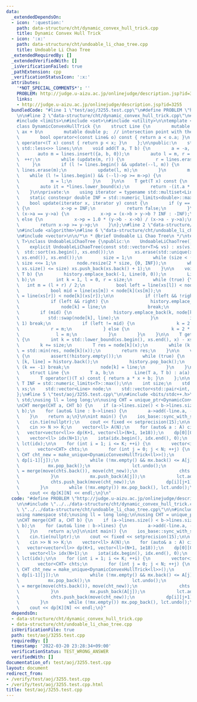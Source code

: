 ```yaml
---
data:
  _extendedDependsOn:
  - icon: ':question:'
    path: data-structure/cht/dynamic_convex_hull_trick.cpp
    title: Dynamic Convex Hull Trick
  - icon: ':x:'
    path: data-structure/cht/undoable_li_chao_tree.cpp
    title: Undoable Li Chao Tree
  _extendedRequiredBy: []
  _extendedVerifiedWith: []
  _isVerificationFailed: true
  _pathExtension: cpp
  _verificationStatusIcon: ':x:'
  attributes:
    '*NOT_SPECIAL_COMMENTS*': ''
    PROBLEM: http://judge.u-aizu.ac.jp/onlinejudge/description.jsp?id=3255
    links:
    - http://judge.u-aizu.ac.jp/onlinejudge/description.jsp?id=3255
  bundledCode: "#line 1 \"test/aoj/3255.test.cpp\"\n#define PROBLEM \"http://judge.u-aizu.ac.jp/onlinejudge/description.jsp?id=3255\"\
    \n\n#line 2 \"data-structure/cht/dynamic_convex_hull_trick.cpp\"\n#include <cassert>\n\
    #include <limits>\n#include <set>\n#include <utility>\n\ntemplate <typename T>\n\
    class DynamicConvexHullTrick {\n    struct Line {\n        mutable T a, b;  //\
    \ ax + b\n        mutable double p;  // intersection point with the next line\n\
    \        bool operator<(const Line& o) const { return a < o.a; }\n        bool\
    \ operator<(T x) const { return p < x; }\n    };\n\npublic:\n    std::multiset<Line,\
    \ std::less<>> lines;\n\n    void add(T a, T b) {\n        a = -a, b = -b;\n \
    \       auto m = lines.insert({a, b, 0});\n        auto l = m, r = m;\n      \
    \  ++r;\n        while (update(m, r)) {\n            r = lines.erase(r);\n   \
    \     }\n        if (l != lines.begin() && update(--l, m)) {\n            m =\
    \ lines.erase(m);\n            update(l, m);\n        }\n        m = l;\n    \
    \    while (l != lines.begin() && (--l)->p >= m->p) {\n            update(l, lines.erase(m));\n\
    \            m = l;\n        }\n    }\n\n    T get(T x) const {\n        assert(!lines.empty());\n\
    \        auto it = *lines.lower_bound(x);\n        return -(it.a * x + it.b);\n\
    \    }\n\nprivate:\n    using iterator = typename std::multiset<Line, std::less<>>::iterator;\n\
    \    static constexpr double INF = std::numeric_limits<double>::max() / 2;\n\n\
    \    bool update(iterator x, iterator y) const {\n        if (y == lines.end())\
    \ {\n            x->p = INF;\n            return false;\n        }\n        if\
    \ (x->a == y->a) {\n            x->p = (x->b > y->b ? INF : -INF);\n        }\
    \ else {\n            x->p = 1.0 * (y->b - x->b) / (x->a - y->a);\n        }\n\
    \        return x->p >= y->p;\n    }\n};\n#line 2 \"data-structure/cht/undoable_li_chao_tree.cpp\"\
    \n#include <algorithm>\n#line 6 \"data-structure/cht/undoable_li_chao_tree.cpp\"\
    \n#include <vector>\n\n/*\n * @brief Undoable Li Chao Tree\n */\ntemplate <typename\
    \ T>\nclass UndoableLiChaoTree {\npublic:\n    UndoableLiChaoTree() = default;\n\
    \    explicit UndoableLiChaoTree(const std::vector<T>& vs) : xs(vs) {\n      \
    \  std::sort(xs.begin(), xs.end());\n        xs.erase(std::unique(xs.begin(),\
    \ xs.end()), xs.end());\n        size = 1;\n        while (size < (int) xs.size())\
    \ size <<= 1;\n        node.resize(2 * size, {0, INF});\n        while ((int)\
    \ xs.size() <= size) xs.push_back(xs.back() + 1);\n    }\n\n    void add(T a,\
    \ T b) {\n        history.emplace_back(-1, Line(0, 0));\n        Line line(a,\
    \ b);\n        int k = 1, l = 0, r = size;\n        while (true) {\n         \
    \   int m = (l + r) / 2;\n            bool left = line(xs[l]) < node[k](xs[l]);\n\
    \            bool mid = line(xs[m]) < node[k](xs[m]);\n            bool right\
    \ = line(xs[r]) < node[k](xs[r]);\n\n            if (!left && !right) break;\n\
    \            if (left && right) {\n                history.emplace_back(k, node[k]);\n\
    \                node[k] = line;\n                break;\n            }\n    \
    \        if (mid) {\n                history.emplace_back(k, node[k]);\n     \
    \           std::swap(node[k], line);\n            }\n            if (r - l ==\
    \ 1) break;\n            if (left != mid) {\n                k = 2 * k;\n    \
    \            r = m;\n            } else {\n                k = 2 * k + 1;\n  \
    \              l = m;\n            }\n        }\n    }\n\n    T get(T x) const\
    \ {\n        int k = std::lower_bound(xs.begin(), xs.end(), x) - xs.begin();\n\
    \        k += size;\n        T res = node[k](x);\n        while (k >>= 1) res\
    \ = std::min(res, node[k](x));\n        return res;\n    }\n\n    void undo()\
    \ {\n        assert(!history.empty());\n        while (true) {\n            auto\
    \ [k, line] = history.back();\n            history.pop_back();\n            if\
    \ (k == -1) break;\n            node[k] = line;\n        }\n    }\n\nprivate:\n\
    \    struct Line {\n        T a, b;\n        Line(T a, T b) : a(a), b(b) {}\n\
    \        T operator()(T x) const { return a * x + b; }\n    };\n\n    static constexpr\
    \ T INF = std::numeric_limits<T>::max();\n\n    int size;\n    std::vector<T>\
    \ xs;\n    std::vector<Line> node;\n    std::vector<std::pair<int, Line>> history;\n\
    };\n#line 5 \"test/aoj/3255.test.cpp\"\n\n#include <bits/stdc++.h>\nusing namespace\
    \ std;\nusing ll = long long;\n\nusing CHT = unique_ptr<DynamicConvexHullTrick<ll>>;\n\
    \nCHT merge(CHT a, CHT b) {\n    if (a->lines.size() < b->lines.size()) swap(a,\
    \ b);\n    for (auto& line : b->lines) {\n        a->add(-line.a, -line.b);\n\
    \    }\n    return a;\n}\n\nint main() {\n    ios_base::sync_with_stdio(false);\n\
    \    cin.tie(nullptr);\n    cout << fixed << setprecision(15);\n\n    int N, K;\n\
    \    cin >> N >> K;\n    vector<ll> A(N);\n    for (auto& a : A) cin >> a;\n \
    \   vector<vector<ll>> dp(K+1, vector<ll>(N+1, 1e18));\n    dp[0][0] = 0;\n\n\
    \    vector<ll> idx(N+1);\n    iota(idx.begin(), idx.end(), 0);\n    UndoableLiChaoTree<ll>\
    \ lct(idx);\n\n    for (int i = 1; i <= K; ++i) {\n        vector<int> mx;\n \
    \       vector<CHT> chts;\n        for (int j = 0; j < N; ++j) {\n           \
    \ CHT cht_new = make_unique<DynamicConvexHullTrick<ll>>();\n            cht_new->add(-j,\
    \ dp[i-1][j]);\n            while (!mx.empty() && mx.back() <= A[j]) {\n     \
    \           mx.pop_back();\n                lct.undo();\n                cht_new\
    \ = merge(move(chts.back()), move(cht_new));\n                chts.pop_back();\n\
    \            }\n            mx.push_back(A[j]);\n            lct.add(A[j], cht_new->get(A[j]));\n\
    \            chts.push_back(move(cht_new));\n            dp[i][j+1] = lct.get(j+1);\n\
    \        }\n        while (!mx.empty()) mx.pop_back(), lct.undo();\n    }\n\n\
    \    cout << dp[K][N] << endl;\n}\n"
  code: "#define PROBLEM \"http://judge.u-aizu.ac.jp/onlinejudge/description.jsp?id=3255\"\
    \n\n#include \"../../data-structure/cht/dynamic_convex_hull_trick.cpp\"\n#include\
    \ \"../../data-structure/cht/undoable_li_chao_tree.cpp\"\n\n#include <bits/stdc++.h>\n\
    using namespace std;\nusing ll = long long;\n\nusing CHT = unique_ptr<DynamicConvexHullTrick<ll>>;\n\
    \nCHT merge(CHT a, CHT b) {\n    if (a->lines.size() < b->lines.size()) swap(a,\
    \ b);\n    for (auto& line : b->lines) {\n        a->add(-line.a, -line.b);\n\
    \    }\n    return a;\n}\n\nint main() {\n    ios_base::sync_with_stdio(false);\n\
    \    cin.tie(nullptr);\n    cout << fixed << setprecision(15);\n\n    int N, K;\n\
    \    cin >> N >> K;\n    vector<ll> A(N);\n    for (auto& a : A) cin >> a;\n \
    \   vector<vector<ll>> dp(K+1, vector<ll>(N+1, 1e18));\n    dp[0][0] = 0;\n\n\
    \    vector<ll> idx(N+1);\n    iota(idx.begin(), idx.end(), 0);\n    UndoableLiChaoTree<ll>\
    \ lct(idx);\n\n    for (int i = 1; i <= K; ++i) {\n        vector<int> mx;\n \
    \       vector<CHT> chts;\n        for (int j = 0; j < N; ++j) {\n           \
    \ CHT cht_new = make_unique<DynamicConvexHullTrick<ll>>();\n            cht_new->add(-j,\
    \ dp[i-1][j]);\n            while (!mx.empty() && mx.back() <= A[j]) {\n     \
    \           mx.pop_back();\n                lct.undo();\n                cht_new\
    \ = merge(move(chts.back()), move(cht_new));\n                chts.pop_back();\n\
    \            }\n            mx.push_back(A[j]);\n            lct.add(A[j], cht_new->get(A[j]));\n\
    \            chts.push_back(move(cht_new));\n            dp[i][j+1] = lct.get(j+1);\n\
    \        }\n        while (!mx.empty()) mx.pop_back(), lct.undo();\n    }\n\n\
    \    cout << dp[K][N] << endl;\n}"
  dependsOn:
  - data-structure/cht/dynamic_convex_hull_trick.cpp
  - data-structure/cht/undoable_li_chao_tree.cpp
  isVerificationFile: true
  path: test/aoj/3255.test.cpp
  requiredBy: []
  timestamp: '2022-03-20 23:28:34+09:00'
  verificationStatus: TEST_WRONG_ANSWER
  verifiedWith: []
documentation_of: test/aoj/3255.test.cpp
layout: document
redirect_from:
- /verify/test/aoj/3255.test.cpp
- /verify/test/aoj/3255.test.cpp.html
title: test/aoj/3255.test.cpp
---
```

